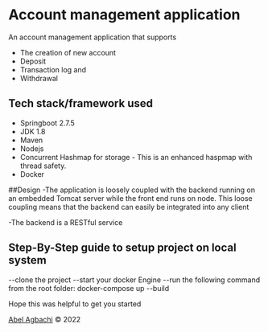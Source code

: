 # Account management application
An account management application that supports 

- The creation of new account
- Deposit
- Transaction log and
- Withdrawal


## Tech stack/framework used

- Springboot 2.7.5
- JDK 1.8
- Maven
- Nodejs
- Concurrent Hashmap for storage - This is an enhanced haspmap with thread safety.
- Docker

##Design
-The application is loosely coupled with the backend running on an embedded Tomcat server
while the front end runs on node. This loose coupling means that the backend can easily be 
integrated into any client 

-The backend is a RESTful service 

## Step-By-Step guide to setup project on local system
--clone the project
--start your docker Engine
--run the following command from the root folder:
docker-compose up --build


Hope this was helpful to get you started

[Abel Agbachi](https://github.com/Abelinho/accountManagementService.git) © 2022 